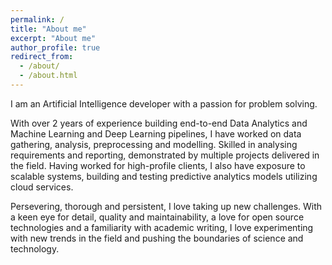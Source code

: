 ```yaml
---
permalink: /
title: "About me"
excerpt: "About me"
author_profile: true
redirect_from: 
  - /about/
  - /about.html
---
```


<!-- TODO: ADD PROGRAMMING LANGUAGE ICONS -->
<!-- TODO: CHECK A FEW ABOUT ME PAGES AND DECIDE ON A LAYOUT FOR THIS PAGE -->
<!-- TODO:  ADD DETAILS ABOUT FRAMEWORKS, MAYBE ICONS FOR DATA SCIENCE AND AI, MAYBE PROGRESS BARS RATING YOUR FAMILIARITY WITH A LANGUAGE-->
I am an Artificial Intelligence developer with a passion for problem solving.

With over 2 years of experience building end-to-end Data Analytics and Machine Learning and Deep Learning pipelines, I have worked on data gathering, analysis, preprocessing and modelling. Skilled in analysing requirements and reporting, demonstrated by multiple projects delivered in the field. Having worked for high-profile clients, I also have exposure to scalable systems, building and testing predictive analytics models utilizing cloud services.

Persevering, thorough and persistent, I love taking up new challenges. With a keen eye for detail, quality and maintainability, a love for open source technologies and a familiarity with academic writing, I love experimenting with new trends in the field and pushing the boundaries of science and technology.